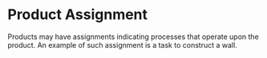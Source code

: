 Product Assignment
==================

Products may have assignments indicating processes that operate upon the product. An example of such assignment is a task to construct a wall.

